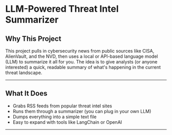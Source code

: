 # LLM-Powered Threat Intel Summarizer

## Why This Project
This project pulls in cybersecurity news from public sources like CISA, AlienVault, and the NVD, then uses a local or API-based language model (LLM) to summarize it all for you. The idea is to give analysts (or anyone interested) a quick, readable summary of what's happening in the current threat landscape.

---

## What It Does
- Grabs RSS feeds from popular threat intel sites
- Runs them through a summarizer (you can plug in your own LLM)
- Dumps everything into a simple text file
- Easy to expand with tools like LangChain or OpenAI

---
